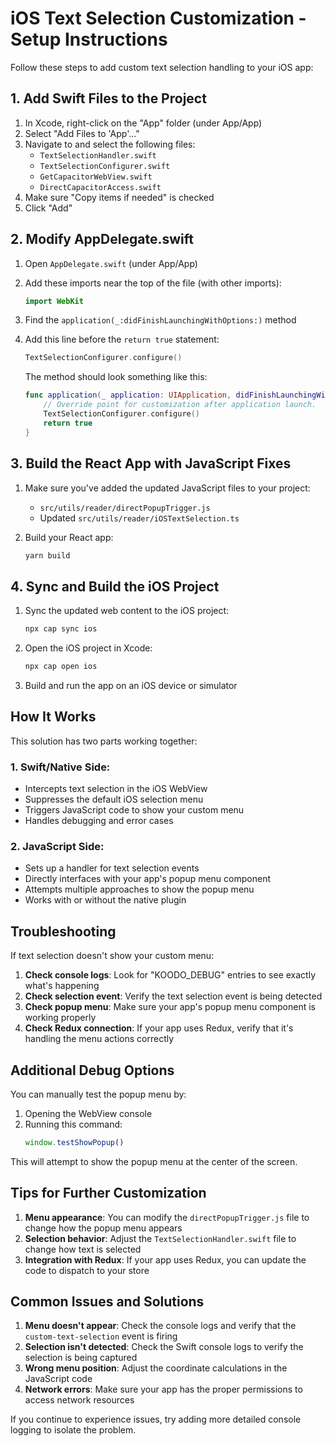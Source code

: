 # iOS Text Selection Customization - Setup Instructions

Follow these steps to add custom text selection handling to your iOS app:

## 1. Add Swift Files to the Project

1. In Xcode, right-click on the "App" folder (under App/App)
2. Select "Add Files to 'App'..."
3. Navigate to and select the following files:
   - `TextSelectionHandler.swift`
   - `TextSelectionConfigurer.swift`
   - `GetCapacitorWebView.swift`
   - `DirectCapacitorAccess.swift`
4. Make sure "Copy items if needed" is checked
5. Click "Add"

## 2. Modify AppDelegate.swift

1. Open `AppDelegate.swift` (under App/App)
2. Add these imports near the top of the file (with other imports):
   ```swift
   import WebKit
   ```

3. Find the `application(_:didFinishLaunchingWithOptions:)` method
4. Add this line before the `return true` statement:
   ```swift
   TextSelectionConfigurer.configure()
   ```

   The method should look something like this:
   ```swift
   func application(_ application: UIApplication, didFinishLaunchingWithOptions launchOptions: [UIApplication.LaunchOptionsKey: Any]?) -> Bool {
       // Override point for customization after application launch.
       TextSelectionConfigurer.configure()
       return true
   }
   ```

## 3. Build the React App with JavaScript Fixes

1. Make sure you've added the updated JavaScript files to your project:
   - `src/utils/reader/directPopupTrigger.js`
   - Updated `src/utils/reader/iOSTextSelection.ts`

2. Build your React app:
   ```bash
   yarn build
   ```

## 4. Sync and Build the iOS Project

1. Sync the updated web content to the iOS project:
   ```bash
   npx cap sync ios
   ```

2. Open the iOS project in Xcode:
   ```bash
   npx cap open ios
   ```

3. Build and run the app on an iOS device or simulator

## How It Works

This solution has two parts working together:

### 1. Swift/Native Side:
- Intercepts text selection in the iOS WebView
- Suppresses the default iOS selection menu
- Triggers JavaScript code to show your custom menu
- Handles debugging and error cases

### 2. JavaScript Side:
- Sets up a handler for text selection events
- Directly interfaces with your app's popup menu component
- Attempts multiple approaches to show the popup menu
- Works with or without the native plugin

## Troubleshooting

If text selection doesn't show your custom menu:

1. **Check console logs**: Look for "KOODO_DEBUG" entries to see exactly what's happening
2. **Check selection event**: Verify the text selection event is being detected
3. **Check popup menu**: Make sure your app's popup menu component is working properly
4. **Check Redux connection**: If your app uses Redux, verify that it's handling the menu actions correctly

## Additional Debug Options

You can manually test the popup menu by:

1. Opening the WebView console
2. Running this command:
   ```javascript
   window.testShowPopup()
   ```

This will attempt to show the popup menu at the center of the screen.

## Tips for Further Customization

1. **Menu appearance**: You can modify the `directPopupTrigger.js` file to change how the popup menu appears
2. **Selection behavior**: Adjust the `TextSelectionHandler.swift` file to change how text is selected
3. **Integration with Redux**: If your app uses Redux, you can update the code to dispatch to your store

## Common Issues and Solutions

1. **Menu doesn't appear**: Check the console logs and verify that the `custom-text-selection` event is firing
2. **Selection isn't detected**: Check the Swift console logs to verify the selection is being captured
3. **Wrong menu position**: Adjust the coordinate calculations in the JavaScript code
4. **Network errors**: Make sure your app has the proper permissions to access network resources

If you continue to experience issues, try adding more detailed console logging to isolate the problem.